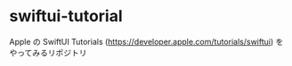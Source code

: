 # swiftui-tutorial
Apple の SwiftUI Tutorials (https://developer.apple.com/tutorials/swiftui) をやってみるリポジトリ
